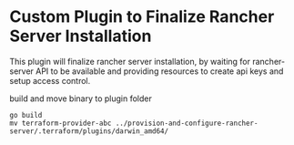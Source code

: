 # Custom Plugin to Finalize Rancher Server Installation

This plugin will finalize rancher server installation, by waiting for rancher-server API to be available and providing resources to create api keys and setup access control.

build and move binary to plugin folder
```
go build
mv terraform-provider-abc ../provision-and-configure-rancher-server/.terraform/plugins/darwin_amd64/ 
```
